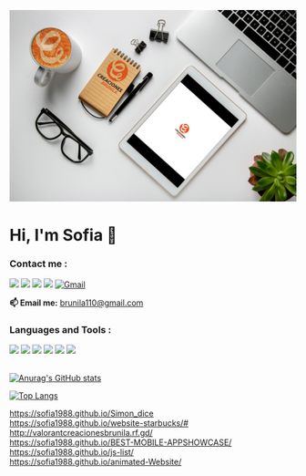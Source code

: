 <p>
  <img src="/portadacb.svg">
</p>


# Hi, I'm Sofia 👋


### Contact me :
[<img src="https://img.shields.io/badge/twitter-%231DA1F2.svg?&style=for-the-badge&logo=twitter&logoColor=white">](https://twitter.com/Creacionesbrun1)
[<img src="https://img.shields.io/badge/linkedin-%230077B5.svg?&style=for-the-badge&logo=linkedin&logoColor=white">](https://www.linkedin.com/in/creacionesbrunila/)
[<img src="https://img.shields.io/badge/instagram-%23E4405F.svg?&style=for-the-badge&logo=instagram&logoColor=white">](https://www.instagram.com/creaciones_brunila/)
[<img src="https://img.shields.io/badge/facebook-%231877F2.svg?&style=for-the-badge&logo=facebook&logoColor=white">](https://www.facebook.com/creacionesbrunilaMarketing)
[![Gmail](https://img.shields.io/badge/-GMAIL-D14836?style=for-the-badge&logo=gmail&logoColor=white)](mailto:brunila110@gmail.com)


**📫 Email me:** brunila110@gmail.com


### Languages and Tools :
<div display="flex">
  <img src="https://img.shields.io/badge/html5%20-%23E34F26.svg?&style=for-the-badge&logo=html5&logoColor=white">
  <img src="https://img.shields.io/badge/css3%20-%231572B6.svg?&style=for-the-badge&logo=css3&logoColor=white">
  <img src="https://img.shields.io/badge/javascript-%23F7DF1E.svg?&style=for-the-badge&logo=javascript&logoColor=black&labelColor=black">
  <img src="https://img.shields.io/badge/git%20-%23F05033.svg?&style=for-the-badge&logo=git&logoColor=white"/>
  <img src="https://img.shields.io/badge/github%20-%23121011.svg?&style=for-the-badge&logo=github&logoColor=white"/>
  <img src="https://img.shields.io/badge/figma%20-%23F24E1E.svg?&style=for-the-badge&logo=figma&logoColor=white"/>
  </div>
<br/>

[![Anurag's GitHub stats](https://github-readme-stats.vercel.app/api?username=sofia1988)](https://github.com/anuraghazra/github-readme-stats)



[![Top Langs](https://github-readme-stats.vercel.app/api/top-langs/?username=sofia1988)](https://github.com/anuraghazra/github-readme-stats)

https://sofia1988.github.io/Simon_dice <br>
https://sofia1988.github.io/website-starbucks/# <br>
http://valorantcreacionesbrunila.rf.gd/ <br>
https://sofia1988.github.io/BEST-MOBILE-APPSHOWCASE/ <br>
https://sofia1988.github.io/js-list/ <br>
https://sofia1988.github.io/animated-Website/



